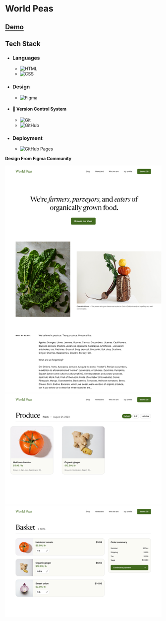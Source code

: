 # World Peas
## [Demo](https://mahmoud-abuyoussef.github.io/World_Peas)

## Tech Stack
- ### Languages
  - ![HTML](https://img.shields.io/badge/HTML-%23E34F26.svg?logo=html5&logoColor=white)
  - ![CSS](https://img.shields.io/badge/CSS-1572B6?logo=css3&logoColor=fff)

- ### Design
  - ![Figma](https://img.shields.io/badge/Figma-F24E1E?logo=figma&logoColor=white)

- #### 🔖 Version Control System
  - ![Git](https://img.shields.io/badge/Git-F05032?logo=git&logoColor=fff)
  - ![GitHub](https://img.shields.io/badge/GitHub-%23121011.svg?logo=github&logoColor=white)
  
- ### Deployment 
  - ![GitHub Pages](https://img.shields.io/badge/GitHub%20Pages-121013?logo=github&logoColor=white)

**Design From Figma Community**

![Home Page](https://github.com/mahmoud-abuyoussef/World_Peas/blob/main/design/home.png)
![Home Page](https://github.com/mahmoud-abuyoussef/World_Peas/blob/main/design/product.png)
![Home Page](https://github.com/mahmoud-abuyoussef/World_Peas/blob/main/design/shopping.png)

